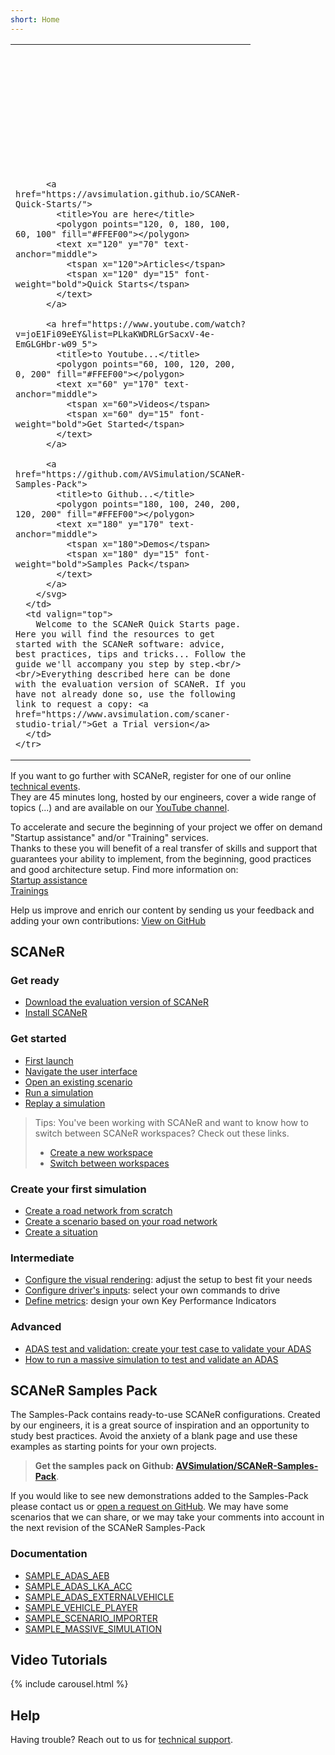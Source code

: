 ```yaml
---
short: Home
---
```


<div>
  <table id="welcome">
    <tr>
      <td width="300px">
        <svg width="240" height="200">
          <style>
            polygon:hover {fill: #FFDF00;}
            a:hover {text-decoration: none;}
            text {pointer-events : none;}
          </style>

          <a href="https://avsimulation.github.io/SCANeR-Quick-Starts/">
            <title>You are here</title>
            <polygon points="120, 0, 180, 100, 60, 100" fill="#FFEF00"></polygon>
            <text x="120" y="70" text-anchor="middle">
              <tspan x="120">Articles</tspan>
              <tspan x="120" dy="15" font-weight="bold">Quick Starts</tspan>
            </text>
          </a>

          <a href="https://www.youtube.com/watch?v=joE1Fi09eEY&list=PLkaKWDRLGrSacxV-4e-EmGLGHbr-w09_5">
            <title>to Youtube...</title>
            <polygon points="60, 100, 120, 200, 0, 200" fill="#FFEF00"></polygon>
            <text x="60" y="170" text-anchor="middle">
              <tspan x="60">Videos</tspan>
              <tspan x="60" dy="15" font-weight="bold">Get Started</tspan>
            </text>
          </a>

          <a href="https://github.com/AVSimulation/SCANeR-Samples-Pack">
            <title>to Github...</title>
            <polygon points="180, 100, 240, 200, 120, 200" fill="#FFEF00"></polygon>
            <text x="180" y="170" text-anchor="middle">
              <tspan x="180">Demos</tspan>
              <tspan x="180" dy="15" font-weight="bold">Samples Pack</tspan>
            </text>
          </a>
        </svg>
      </td>
      <td valign="top">
        Welcome to the SCANeR Quick Starts page. Here you will find the resources to get started with the SCANeR software: advice, best practices, tips and tricks... Follow the guide we'll accompany you step by step.<br/><br/>Everything described here can be done with the evaluation version of SCANeR. If you have not already done so, use the following link to request a copy: <a href="https://www.avsimulation.com/scaner-studio-trial/">Get a Trial version</a>
      </td>
    </tr>
  </table>
</div>

If you want to go further with SCANeR, register for one of our online [technical events](https://www.avsimulation.com/events/).  
They are 45 minutes long, hosted by our engineers, cover a wide range of topics (...) and are available on our [YouTube channel](https://www.youtube.com/channel/UCYNNe9SaA3LjCFb2qXmhkoA).

To accelerate and secure the beginning of your project we offer on demand "Startup assistance" and/or "Training" services.  
Thanks to these you will benefit of a real transfer of skills and support that guarantees your ability to implement, from the beginning, good practices and good architecture setup. Find more information on:  
[Startup assistance](https://www.avsimulation.com/start-up-assistance/)  
[Trainings](https://www.avsimulation.com/training/)  

Help us improve and enrich our content by sending us your feedback and adding your own contributions: [View on GitHub](https://github.com/AVSimulation/SCANeR-Quick-Starts)

## SCANeR

### Get ready

* [Download the evaluation version of SCANeR](./Pages/HT_Download_Trial_SCANeR/HT_Download_Trial_SCANeR.md)
* [Install SCANeR](./Pages/HT_Install_SCANeR_studio/HT_Install_SCANeR_studio.md)

### Get started

* [First launch](./Pages/HT_FirstLaunch/HT_FirstLaunch.md)
* [Navigate the user interface](./Pages/HT_Navigate/HT_Navigate.md)
* [Open an existing scenario](./Pages/HT_Open_a_scenario/HT_Open_a_scenario.md)
* [Run a simulation](./Pages/HT_Run_a_simulation_good_practices/HT_Run_a_simulation_good_practices.md)
* [Replay a simulation](./Pages/HT_Replay_Simulation/HT_Replay_Simulation.md)

> Tips: You've been working with SCANeR and want to know how to switch between SCANeR workspaces? Check out these links.
> 
> * [Create a new workspace](./Pages/HT_Create_custom_work_environment/HT_Create_A_New_Workspace.md) 
> * [Switch between workspaces](./Pages/HT_Change_work_environment/HT_Change_work_environment.md)


### Create your first simulation

* [Create a road network from scratch](./Pages/HT_Create_a_simple_environment_from_scratch/HT_Create_a_simple_environment_from_scratch.md)
* [Create a scenario based on your road network](./Pages/HT_Create_your_first_test_case/HT_Create_your_first_test_case.md)
* [Create a situation](./Pages/HT_Create_a_MICE_script/HT_Create_a_MICE_script.md)

### Intermediate

* [Configure the visual rendering](./Pages/HT_configure_visual/HT_configure_visual.md): adjust the setup to best fit your needs
* [Configure driver's inputs](./Pages/HT_Configure_driver_input/Configure_Driver_Input.md): select your own commands to drive
* [Define metrics](./Pages/HT_Define_and_Record_my_KPI/HOWTO_DefineAndRecordMyKPI.md): design your own Key Performance Indicators

### Advanced

* [ADAS test and validation: create your test case to validate your ADAS](./Pages/HT_ADAS/HT_ADAS.md)
* [How to run a massive simulation to test and validate an ADAS](./Pages/HT_Massive_Simulation/HT_Massive_Simulation.md)

## SCANeR Samples Pack

The Samples-Pack contains ready-to-use SCANeR configurations. Created by our engineers, it is a great source of inspiration and an opportunity to study best practices. Avoid the anxiety of a blank page and use these examples as starting points for your own projects.

> **Get the samples pack on Github: [AVSimulation/SCANeR-Samples-Pack](https://github.com/AVSimulation/SCANeR-Samples-Pack)**.

If you would like to see new demonstrations added to the Samples-Pack please contact us or [open a request on GitHub](https://github.com/AVSimulation/SCANeR-Samples-Pack/issues). We may have some scenarios that we can share, or we may take your comments into account in the next revision of the SCANeR Samples-Pack

### Documentation

* [SAMPLE_ADAS_AEB](./Pages/HT_ADAS/SAMPLE_ADAS_AEB.md)
* [SAMPLE_ADAS_LKA_ACC](./Pages/HT_ADAS/SAMPLE_ADAS_LKA_ACC.md)
* [SAMPLE_ADAS_EXTERNALVEHICLE](./Pages/HT_ADAS/SAMPLE_ADAS_EXTERNALVEHICLE.md)
* [SAMPLE_VEHICLE_PLAYER](./Sample/VEHICLE_PLAYER.md)
* [SAMPLE_SCENARIO_IMPORTER](./Sample/SCENARIO_IMPORTER.md)
* [SAMPLE_MASSIVE_SIMULATION](./Pages/HT_Massive_Simulation/HT_Massive_Simulation.md)

## Video Tutorials

{% include carousel.html %}

## Help

Having trouble? Reach out to us for [technical support](https://www.avsimulation.com/technical-support/).
